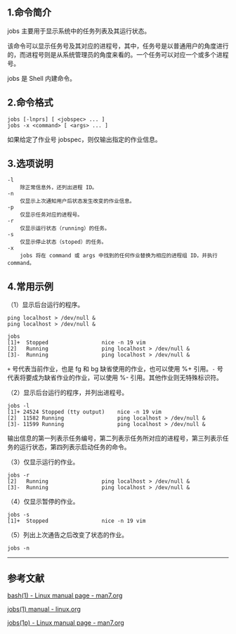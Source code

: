 ## 1.命令简介
jobs 主要用于显示系统中的任务列表及其运行状态。

该命令可以显示任务号及其对应的进程号，其中，任务号是以普通用户的角度进行的，而进程号则是从系统管理员的角度来看的。一个任务可以对应一个或多个进程号。

jobs 是 Shell 内建命令。

## 2.命令格式
```shell
jobs [-lnprs] [ <jobspec> ... ]
jobs -x <command> [ <args> ... ]
```
如果给定了作业号 jobspec，则仅输出指定的作业信息。

## 3.选项说明
```
-l
	除正常信息外，还列出进程 ID。
-n
	仅显示上次通知用户后状态发生改变的作业信息。
-p
	仅显示任务对应的进程号。 
-r
	仅显示运行状态（running）的任务。
-s
	仅显示停止状态（stoped）的任务。
-x
	jobs 将在 command 或 args 中找到的任何作业替换为相应的进程组 ID，并执行 command。
```
## 4.常用示例
（1）显示后台运行的程序。
```shell
ping localhost > /dev/null &
ping localhost > /dev/null &

jobs
[1]+  Stopped                 nice -n 19 vim
[2]   Running                 ping localhost > /dev/null &
[3]-  Running                 ping localhost > /dev/null &
```
`+` 号代表当前作业，也是 fg 和 bg 缺省使用的作业，也可以使用 %+ 引用。`-` 号代表将要成为缺省作业的作业，可以使用 %- 引用。其他作业则无特殊标识符。

（2）显示后台运行的程序，并列出进程号。
```shell
jobs -l
[1]+ 24524 Stopped (tty output)    nice -n 19 vim
[2]  11582 Running                 ping localhost > /dev/null &
[3]- 11599 Running                 ping localhost > /dev/null &
```
输出信息的第一列表示任务编号，第二列表示任务所对应的进程号，第三列表示任务的运行状态，第四列表示启动任务的命令。

（3）仅显示运行的作业。
```shell
jobs -r
[2]   Running                 ping localhost > /dev/null &
[3]-  Running                 ping localhost > /dev/null &
```

（4）仅显示暂停的作业。
```shell
jobs -s
[1]+  Stopped                 nice -n 19 vim
```
（5）列出上次通告之后改变了状态的作业。
```shell
jobs -n
```

---
## 参考文献
[bash(1) - Linux manual page - man7.org](https://www.man7.org/linux/man-pages/man1/bash.1.html)

[jobs(1) manual - linux.org](https://www.linux.org/docs/man1/jobs.html)

[jobs(1p) - Linux manual page - man7.org](https://man7.org/linux/man-pages/man1/jobs.1p.html)

<Vssue title="jobs-builtin" />